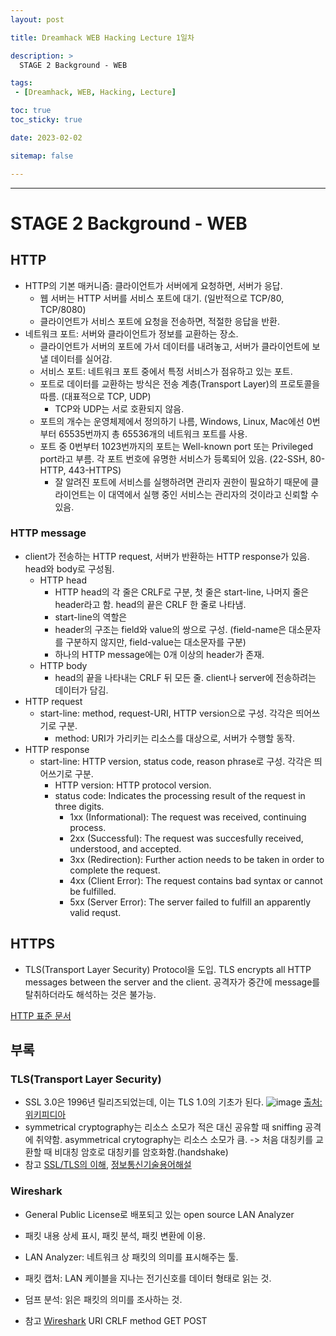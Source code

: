 ```yaml
---
layout: post

title: Dreamhack WEB Hacking Lecture 1일차

description: >
  STAGE 2 Background - WEB

tags:
 - [Dreamhack, WEB, Hacking, Lecture]

toc: true
toc_sticky: true

date: 2023-02-02

sitemap: false

---
```

---

# STAGE 2 Background - WEB
## HTTP
- HTTP의 기본 매커니즘: 클라이언트가 서버에게 요청하면, 서버가 응답.
    - 웹 서버는 HTTP 서버를 서비스 포트에 대기. (일반적으로 TCP/80, TCP/8080)
    - 클라이언트가 서비스 포트에 요청을 전송하면, 적절한 응답을 반환.
- 네트워크 포트: 서버와 클라이언트가 정보를 교환하는 장소.
    - 클라이언트가 서버의 포트에 가서 데이터를 내려놓고, 서버가 클라이언트에 보낼 데이터를 실어감.
    - 서비스 포트: 네트워크 포트 중에서 특정 서비스가 점유하고 있는 포트.
    - 포트로 데이터를 교환하는 방식은 전송 계층(Transport Layer)의 프로토콜을 따름. (대표적으로 TCP, UDP)
        - TCP와 UDP는 서로 호환되지 않음.
    - 포트의 개수는 운영체제에서 정의하기 나름, Windows, Linux, Mac에선 0번부터 65535번까지 총 65536개의 네트워크 포트를 사용.
    - 포트 중 0번부터 1023번까지의 포트는 Well-known port 또는 Privileged port라고 부름. 각 포트 번호에 유명한 서비스가 등록되어 있음. (22-SSH, 80-HTTP, 443-HTTPS)
        - 잘 알려진 포트에 서비스를 실행하려면 관리자 권한이 필요하기 때문에 클라이언트는 이 대역에서 실행 중인 서비스는 관리자의 것이라고 신뢰할 수 있음.
### HTTP message
- client가 전송하는 HTTP request, 서버가 반환하는 HTTP response가 있음. head와 body로 구성됨.
    - HTTP head
        - HTTP head의 각 줄은 CRLF로 구분, 첫 줄은 start-line, 나머지 줄은 header라고 함. head의 끝은 CRLF 한 줄로 나타냄.
        - start-line의 역할은 
        - header의 구조는 field와 value의 쌍으로 구성. (field-name은 대소문자를 구분하지 않지만, field-value는 대소문자를 구분)
        - 하나의 HTTP message에는 0개 이상의 header가 존재.
    - HTTP body
        - head의 끝을 나타내는 CRLF 뒤 모든 줄. client나 server에 전송하려는 데이터가 담김.
- HTTP request
    - start-line: method, request-URI, HTTP version으로 구성. 각각은 띄어쓰기로 구분.
        - method: URI가 가리키는 리소스를 대상으로, 서버가 수행할 동작.
- HTTP response
    - start-line: HTTP version, status code, reason phrase로 구성. 각각은 띄어쓰기로 구분.
        - HTTP version: HTTP protocol version. 
        - status code: Indicates the processing result of the request in three digits.
            - 1xx (Informational): The request was received, continuing process.
            - 2xx (Successful): The request was succesfully received, understood, and accepted.
            - 3xx (Redirection): Further action needs to be taken in order to complete the request.
            - 4xx (Client Error): The request contains bad syntax or cannot be fulfilled.
            - 5xx (Server Error): The server failed to fulfill an apparently valid requst.
## HTTPS
- TLS(Transport Layer Security) Protocol을 도입. TLS encrypts all HTTP messages between the server and the client. 공격자가 중간에 message를 탈취하더라도 해석하는 것은 불가능.


[HTTP 표준 문서](https://www.rfc-editor.org/rfc/rfc9110.html)

## 부록
### TLS(Transport Layer Security)
- SSL 3.0은 1996년 릴리즈되었는데, 이는 TLS 1.0의 기초가 된다.
![image](https://user-images.githubusercontent.com/105637541/216250759-9491e32f-8062-441c-b545-9e0977704642.png)
[출처: 위키피디아](https://ko.wikipedia.org/wiki/%EC%A0%84%EC%86%A1_%EA%B3%84%EC%B8%B5_%EB%B3%B4%EC%95%88)
- symmetrical cryptography는 리소스 소모가 적은 대신 공유할 때 sniffing 공격에 취약함. asymmetrical crytography는 리소스 소모가 큼. -> 처음 대칭키를 교환할 때 비대칭 암호로 대칭키를 암호화함.(handshake)
- 참고
    [SSL/TLS의 이해](https://www.itworld.co.kr/news/113007), [정보통신기술용어해설](http://www.ktword.co.kr/test/view/view.php?m_temp1=5953&id=831)
### Wireshark
- General Public License로 배포되고 있는 open source LAN Analyzer
- 패킷 내용 상세 표시, 패킷 분석, 패킷 변환에 이용.

- LAN Analyzer: 네트워크 상 패킷의 의미를 표시해주는 툴.
- 패킷 캡처: LAN 케이블을 지나는 전기신호를 데이터 형태로 읽는 것. 
- 덤프 분석: 읽은 패킷의 의미를 조사하는 것.
- 참고
    [Wireshark](https://12bme.tistory.com/512)
URI
CRLF
method GET POST

